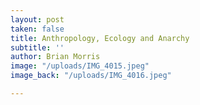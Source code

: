 ```yaml
---
layout: post
taken: false
title: Anthropology, Ecology and Anarchy
subtitle: ''
author: Brian Morris
image: "/uploads/IMG_4015.jpeg"
image_back: "/uploads/IMG_4016.jpeg"

---
```

